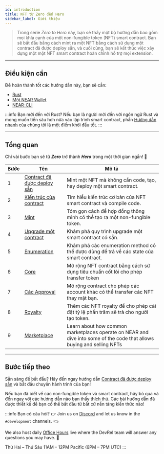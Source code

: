 ```yaml
---
id: introduction
title: NFT từ Zero đến Hero
sidebar_label: Giới thiệu
---
```


> Trong serie _Zero to Hero_ này, bạn sẽ thấy một bộ hướng dẫn bao gồm mọi khía cạnh của một non-fungible token (NFT) smart contract. Bạn sẽ bắt đầu bằng cách mint ra một NFT bằng cách sử dụng một contract đã được deploy sẵn, và cuối cùng, bạn sẽ kết thúc việc xây dựng một một NFT smart contract hoàn chỉnh hỗ trợ mọi extension.

---

## Điều kiện cần

Để hoàn thành tốt các hướng dẫn này, bạn sẽ cần:

- [Rust](/develop/prerequisites)
- [Một NEAR Wallet](https://testnet.mynearwallet.com/create)
- [NEAR-CLI](/tools/near-cli#setup)

:::info Bạn mới đến với Rust? Nếu bạn là người mới đến với ngôn ngữ Rust và mong muốn tiến sâu hơn nữa vào lập trình smart contract, phần [Hướng dẫn nhanh](/develop/quickstart-guide) của chúng tôi là một điểm khởi đầu tốt. :::

---

## Tổng quan

Chỉ vài bước bạn sẽ từ **_Zero_** trở thành **_Hero_** trong một thời gian ngắn! 💪

| Bước | Tên                                                                 | Mô tả                                                                                                                  |
| ---- | ------------------------------------------------------------------- | ---------------------------------------------------------------------------------------------------------------------- |
| 1    | [Contract đã được deploy sẵn](/tutorials/nfts/predeployed-contract) | Mint một NFT mà không cần code, tạo, hay deploy một smart contract.                                                    |
| 2    | [Kiến trúc của contract](/tutorials/nfts/skeleton)                  | Tìm hiểu kiến trúc cơ bản của NFT smart contract và compile code.                                                      |
| 3    | [Mint](/tutorials/nfts/minting)                                     | Tóm gọn cách để hợp đồng thông minh có thể tạo ra một non-fungible token.                                              |
| 4    | [Upgrade một contract](/tutorials/nfts/upgrade-contract)            | Khám phá quy trình upgrade một smart contract có sẵn.                                                                  |
| 5    | [Enumeration](/tutorials/nfts/enumeration)                          | Khám phá các enumeration method có thể được dùng để trả về các state của smart contract.                               |
| 6    | [Core](/tutorials/nfts/core)                                        | Mở rộng NFT contract bằng cách sử dụng tiêu chuẩn cốt lõi cho phép transfer token                                      |
| 7    | [Các Approval](/tutorials/nfts/approvals)                           | Mở rộng contract cho phép các account khác có thể transfer các NFT thay mặt bạn.                                       |
| 8    | [Royalty](/tutorials/nfts/royalty)                                  | Thêm các NFT royalty để cho phép cài đặt tỷ lệ phần trăm sẽ trả cho người tạo token.                                   |
| 9    | [Marketplace](/tutorials/nfts/marketplace)                          | Learn about how common marketplaces operate on NEAR and dive into some of the code that allows buying and selling NFTs |


<!--
1. [Events](/tutorials/nfts/events): in this tutorial you'll explore the events extension, allowing the contract to react on certain events.
1. [Marketplace](/tutorials/nfts/marketplace): in the last tutorial you'll be exploring some key aspects of the marketplace contract.
-->

---

## Bước tiếp theo

Sẵn sàng để bắt đầu? Hãy đến ngay hướng dẫn [Contract đã được deploy sẵn](/tutorials/nfts/predeployed-contract) và bắt đầu chuyến hành trình của bạn!

Nếu bạn đã biết về các non-fungible token và smart contract, hãy bỏ qua và đến ngay với các hướng dẫn nào bạn thấy thích thú. Các bài hướng dẫn đã được thiết kế để bạn có thể bắt đầu từ bất cứ nền tảng kiến thức nào!

:::info Bạn có câu hỏi? 👉 Join us on [Discord](https://near.chat/) and let us know in the `#development` channels. 👈

We also host daily [Office Hours](https://pages.near.org/developers/get-help/office-hours/) live where the DevRel team will answer any questions you may have. 🤔

Thứ Hai – Thứ Sáu 11AM – 12PM Pacific (6PM – 7PM UTC) :::
